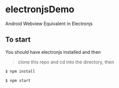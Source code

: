 # electronjsDemo
Android Webview Equivalent in Electronjs

## To start
You should have electronjs installed and then

> clone this repo and cd into the directory, then

```bash
$ npm install
```

```bash
$ npm start
```
